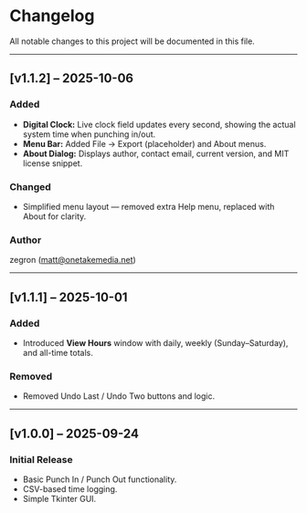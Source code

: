 # Changelog

All notable changes to this project will be documented in this file.

---

## [v1.1.2] – 2025-10-06
### Added
- **Digital Clock:** Live clock field updates every second, showing the actual system time when punching in/out.  
- **Menu Bar:** Added File → Export (placeholder) and About menus.  
- **About Dialog:** Displays author, contact email, current version, and MIT license snippet.

### Changed
- Simplified menu layout — removed extra Help menu, replaced with About for clarity.

### Author
zegron (<matt@onetakemedia.net>)

---

## [v1.1.1] – 2025-10-01
### Added
- Introduced **View Hours** window with daily, weekly (Sunday–Saturday), and all-time totals.

### Removed
- Removed Undo Last / Undo Two buttons and logic.

---

## [v1.0.0] – 2025-09-24
### Initial Release
- Basic Punch In / Punch Out functionality.  
- CSV-based time logging.  
- Simple Tkinter GUI.
